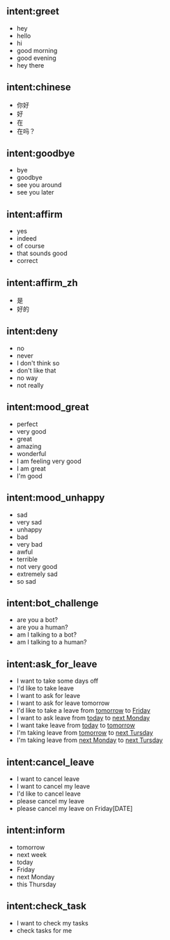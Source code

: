 ## intent:greet
- hey
- hello
- hi
- good morning
- good evening
- hey there

## intent:chinese
- 你好
- 好
- 在
- 在吗？

## intent:goodbye
- bye
- goodbye
- see you around
- see you later

## intent:affirm
- yes
- indeed
- of course
- that sounds good
- correct

## intent:affirm_zh
- 是
- 好的

## intent:deny
- no
- never
- I don't think so
- don't like that
- no way
- not really

## intent:mood_great
- perfect
- very good
- great
- amazing
- wonderful
- I am feeling very good
- I am great
- I'm good

## intent:mood_unhappy
- sad
- very sad
- unhappy
- bad
- very bad
- awful
- terrible
- not very good
- extremely sad
- so sad

## intent:bot_challenge
- are you a bot?
- are you a human?
- am I talking to a bot?
- am I talking to a human?

## intent:ask_for_leave
- I want to take some days off
- I'd like to take leave
- I want to ask for leave
- I want to ask for leave tomorrow
- I'd like to take a leave from [tomorrow](start_time) to [Friday](end_time)
- I want to ask leave from [today](start_time) to [next Monday](end_time)
- I want take leave from [today](start_time) to [tomorrow](end_time)
- I'm taking leave from [tomorrow](start_time) to [next Tursday](end_time)
- I'm taking leave from [next Monday](start_time) to [next Tursday](end_time)

## intent:cancel_leave
- I want to cancel leave
- I want to cancel my leave
- I'd like to cancel leave
- please cancel my leave
- please cancel my leave on Friday[DATE]

## intent:inform
- tomorrow
- next week
- today
- Friday
- next Monday
- this Thursday

## intent:check_task
- I want to check my tasks
- check tasks for me
